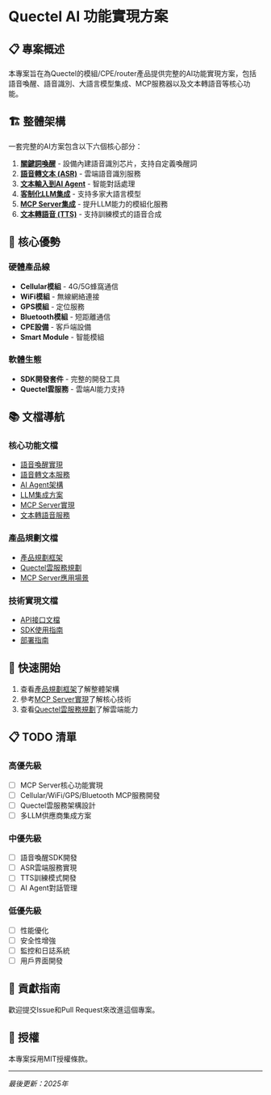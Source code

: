 # Quectel AI 功能實現方案

## 📋 專案概述

本專案旨在為Quectel的模組/CPE/router產品提供完整的AI功能實現方案，包括語音喚醒、語音識別、大語言模型集成、MCP服務器以及文本轉語音等核心功能。

## 🏗️ 整體架構

一套完整的AI方案包含以下六個核心部分：

1. **[關鍵詞喚醒](./docs/01-voice-wakeup.md)** - 設備內建語音識別芯片，支持自定義喚醒詞
2. **[語音轉文本 (ASR)](./docs/02-speech-to-text.md)** - 雲端語音識別服務
3. **[文本輸入到AI Agent](./docs/03-ai-agent.md)** - 智能對話處理
4. **[客制化LLM集成](./docs/04-llm-integration.md)** - 支持多家大語言模型
5. **[MCP Server集成](./docs/05-mcp-server.md)** - 提升LLM能力的模組化服務
6. **[文本轉語音 (TTS)](./docs/06-text-to-speech.md)** - 支持訓練模式的語音合成

## 🎯 核心優勢

### 硬體產品線
- **Cellular模組** - 4G/5G蜂窩通信
- **WiFi模組** - 無線網絡連接
- **GPS模組** - 定位服務
- **Bluetooth模組** - 短距離通信
- **CPE設備** - 客戶端設備
- **Smart Module** - 智能模組

### 軟體生態
- **SDK開發套件** - 完整的開發工具
- **Quectel雲服務** - 雲端AI能力支持

## 📚 文檔導航

### 核心功能文檔
- [語音喚醒實現](./docs/01-voice-wakeup.md)
- [語音轉文本服務](./docs/02-speech-to-text.md)
- [AI Agent架構](./docs/03-ai-agent.md)
- [LLM集成方案](./docs/04-llm-integration.md)
- [MCP Server實現](./docs/05-mcp-server.md)
- [文本轉語音服務](./docs/06-text-to-speech.md)

### 產品規劃文檔
- [產品規劃框架](./docs/product-framework.md)
- [Quectel雲服務規劃](./docs/quectel-cloud-services.md)
- [MCP Server應用場景](./docs/mcp-applications.md)

### 技術實現文檔
- [API接口文檔](./docs/api-documentation.md)
- [SDK使用指南](./docs/sdk-guide.md)
- [部署指南](./docs/deployment-guide.md)

## 🚀 快速開始

1. 查看[產品規劃框架](./docs/product-framework.md)了解整體架構
2. 參考[MCP Server實現](./docs/05-mcp-server.md)了解核心技術
3. 查看[Quectel雲服務規劃](./docs/quectel-cloud-services.md)了解雲端能力

## 📋 TODO 清單

### 高優先級
- [ ] MCP Server核心功能實現
- [ ] Cellular/WiFi/GPS/Bluetooth MCP服務開發
- [ ] Quectel雲服務架構設計
- [ ] 多LLM供應商集成方案

### 中優先級
- [ ] 語音喚醒SDK開發
- [ ] ASR雲端服務實現
- [ ] TTS訓練模式開發
- [ ] AI Agent對話管理

### 低優先級
- [ ] 性能優化
- [ ] 安全性增強
- [ ] 監控和日誌系統
- [ ] 用戶界面開發

## 🤝 貢獻指南

歡迎提交Issue和Pull Request來改進這個專案。

## 📄 授權

本專案採用MIT授權條款。

---

*最後更新：2025年* 